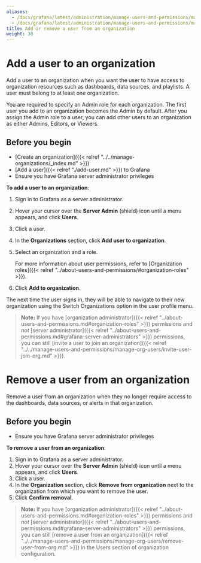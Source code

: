 ```yaml
---
aliases:
  - /docs/grafana/latest/administration/manage-users-and-permissions/manage-server-users/add-remove-user-to-org/
  - /docs/grafana/latest/administration/manage-users-and-permissions/manage-server-users/add-user-to-org/
title: Add or remove a user from an organization
weight: 30
---
```


# Add a user to an organization

Add a user to an organization when you want the user to have access to organization resources such as dashboards, data sources, and playlists. A user must belong to at least one organization.

You are required to specify an Admin role for each organization. The first user you add to an organization becomes the Admin by default. After you assign the Admin role to a user, you can add other users to an organization as either Admins, Editors, or Viewers.

## Before you begin

- [Create an organization]({{< relref "../../manage-organizations/_index.md" >}})
- [Add a user]({{< relref "./add-user.md" >}}) to Grafana
- Ensure you have Grafana server administrator privileges

**To add a user to an organization**:

1. Sign in to Grafana as a server administrator.
1. Hover your cursor over the **Server Admin** (shield) icon until a menu appears, and click **Users**.
1. Click a user.
1. In the **Organizations** section, click **Add user to organization**.
1. Select an organization and a role.

   For more information about user permissions, refer to [Organization roles]({{< relref "../about-users-and-permissions/#organization-roles" >}}).

1. Click **Add to organization**.

The next time the user signs in, they will be able to navigate to their new organization using the Switch Organizations option in the user profile menu.

> **Note:** If you have [organization administrator]({{< relref "../about-users-and-permissions.md#organization-roles" >}}) permissions and _not_ [server administrator]({{< relref "../about-users-and-permissions.md#grafana-server-administrators" >}}) permissions, you can still [invite a user to join an organization]({{< relref "../../manage-users-and-permissions/manage-org-users/invite-user-join-org.md" >}}).

# Remove a user from an organization

Remove a user from an organization when they no longer require access to the dashboards, data sources, or alerts in that organization.

## Before you begin

- Ensure you have Grafana server administrator privileges

**To remove a user from an organization**:

1. Sign in to Grafana as a server administrator.
1. Hover your cursor over the **Server Admin** (shield) icon until a menu appears, and click **Users**.
1. Click a user.
1. In the **Organization** section, click **Remove from organization** next to the organization from which you want to remove the user.
1. Click **Confirm removal**.

> **Note:** If you have [organization administrator]({{< relref "../about-users-and-permissions.md#organization-roles" >}}) permissions and _not_ [server administrator]({{< relref "../about-users-and-permissions.md#grafana-server-administrators" >}}) permissions, you can still [remove a user from an organization]({{< relref "../../manage-users-and-permissions/manage-org-users/remove-user-from-org.md" >}}) in the Users section of organization configuration.
